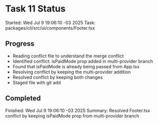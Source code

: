# Task 11 Status

Started: Wed Jul 9 19:06:10 -03 2025
Task: packages/cli/src/ui/components/Footer.tsx

## Progress

- Reading conflict file to understand the merge conflict
- Identified conflict: isPaidMode prop added in multi-provider branch
- Found that isPaidMode is already being passed from App.tsx
- Resolving conflict by keeping the multi-provider addition
- Resolved conflict by keeping both changes
- Staged file with git add

## Completed

Finished: Wed Jul 9 19:06:10 -03 2025
Summary: Resolved Footer.tsx conflict by keeping isPaidMode prop from multi-provider branch
